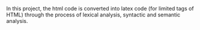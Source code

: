 In this project, the html code is converted into latex code (for limited tags of HTML) through the process of lexical analysis,
syntactic and semantic analysis.
